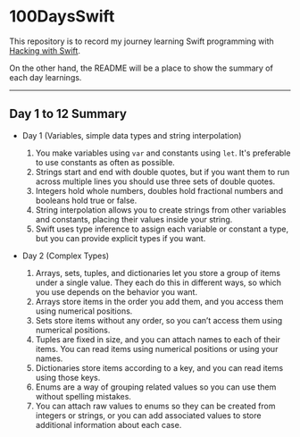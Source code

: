 # 100DaysSwift

This repository is to record my journey learning Swift programming with [Hacking with Swift](https://www.hackingwithswift.com/100).

On the other hand, the README will be a place to show the summary of each day learnings.

---

## Day 1 to 12 Summary

- Day 1 (Variables, simple data types and string interpolation)
    1. You make variables using `var` and constants using `let`. It's preferable to use constants as often as possible.
    2. Strings start and end with double quotes, but if you want them to run across multiple lines you should use three sets of double quotes.
    3. Integers hold whole numbers, doubles hold fractional numbers and booleans hold true or false.
    4. String interpolation allows you to create strings from other variables and constants, placing their values inside your string.
    5. Swift uses type inference to assign each variable or constant a type, but you can provide explicit types if you want.

- Day 2 (Complex Types)
    1. Arrays, sets, tuples, and dictionaries let you store a group of items under a single value. They each do this in different ways, so which you use depends on the behavior you want.
    2. Arrays store items in the order you add them, and you access them using numerical positions.
    3. Sets store items without any order, so you can’t access them using numerical positions.
    4. Tuples are fixed in size, and you can attach names to each of their items. You can read items using numerical positions or using your names.
    5. Dictionaries store items according to a key, and you can read items using those keys.
    6. Enums are a way of grouping related values so you can use them without spelling mistakes.
    7. You can attach raw values to enums so they can be created from integers or strings, or you can add associated values to store additional information about each case.

